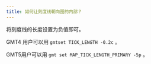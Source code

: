 ```yaml
---
title: 如何让刻度线朝向图的内部？
---
```


将刻度线的长度设置为负值即可。

GMT4 用户可以用 `gmtset TICK_LENGTH -0.2c` 。

GMT5用户可以用 `gmt set MAP_TICK_LENGTH_PRIMARY -5p` 。
